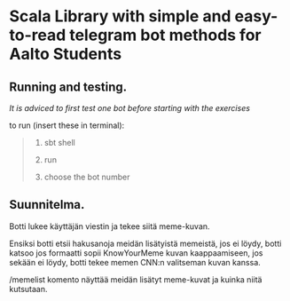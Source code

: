 
# Scala Library with simple and easy-to-read telegram bot methods for Aalto Students

## Running and testing.

*It is adviced to first test one bot before starting with the exercises*

to run (insert these in terminal):

> 1. sbt shell
> 
> 2. run
> 
> 3. choose the bot number

## Suunnitelma.

Botti lukee käyttäjän viestin ja tekee siitä meme-kuvan.

Ensiksi botti etsii hakusanoja meidän lisätyistä memeistä,
jos ei löydy, botti katsoo jos formaatti sopii KnowYourMeme kuvan kaappaamiseen,
jos sekään ei löydy, botti tekee memen CNN:n valitseman kuvan kanssa.

/memelist komento näyttää meidän lisätyt meme-kuvat ja kuinka niitä kutsutaan.